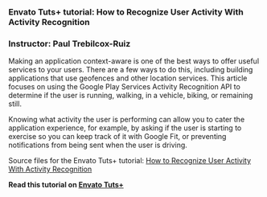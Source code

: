 ### Envato Tuts+ tutorial: How to Recognize User Activity With Activity Recognition

### Instructor: Paul Trebilcox-Ruiz

Making an application context-aware is one of the best ways to offer useful services to your users. There are a few ways to do this, including building applications that use geofences and other location services. This article focuses on using the Google Play Services Activity Recognition API to determine if the user is running, walking, in a vehicle, biking, or remaining still.

Knowing what activity the user is performing can allow you to cater the application experience, for example, by asking if the user is starting to exercise so you can keep track of it with Google Fit, or preventing notifications from being sent when the user is driving.

Source files for the Envato Tuts+ tutorial: [How to Recognize User Activity With Activity Recognition](http://code.tutsplus.com/tutorials/how-to-recognize-user-activity-with-activity-recognition--cms-25851)

**Read this tutorial on [Envato Tuts+](https://code.tutsplus.com)**

